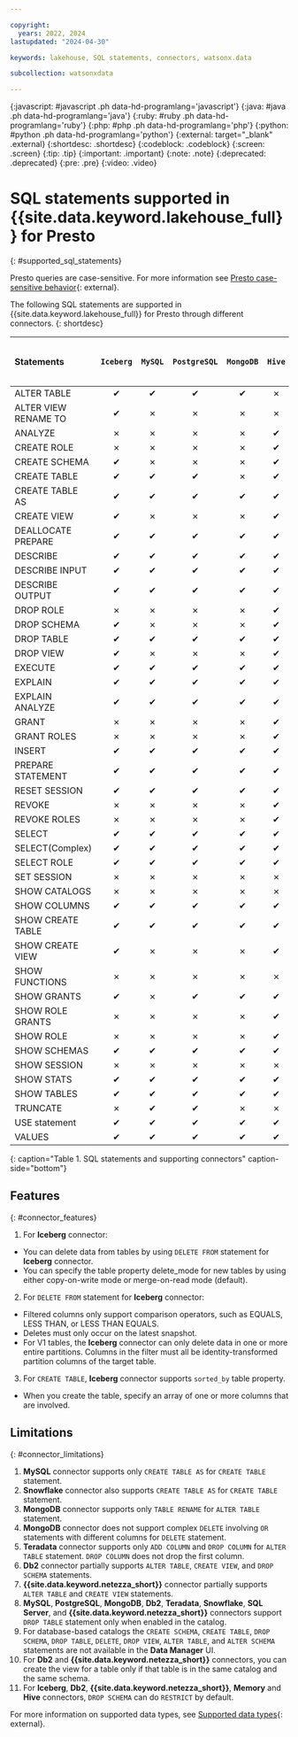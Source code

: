 ```yaml
---

copyright:
  years: 2022, 2024
lastupdated: "2024-04-30"

keywords: lakehouse, SQL statements, connectors, watsonx.data

subcollection: watsonxdata

---
```


{:javascript: #javascript .ph data-hd-programlang='javascript'}
{:java: #java .ph data-hd-programlang='java'}
{:ruby: #ruby .ph data-hd-programlang='ruby'}
{:php: #php .ph data-hd-programlang='php'}
{:python: #python .ph data-hd-programlang='python'}
{:external: target="_blank" .external}
{:shortdesc: .shortdesc}
{:codeblock: .codeblock}
{:screen: .screen}
{:tip: .tip}
{:important: .important}
{:note: .note}
{:deprecated: .deprecated}
{:pre: .pre}
{:video: .video}

# SQL statements supported in {{site.data.keyword.lakehouse_full}} for Presto
{: #supported_sql_statements}

Presto queries are case-sensitive. For more information see [Presto case-sensitive behavior](watsonxdata?topic=watsonxdata-presto_behavior){: external}.

The following SQL statements are supported in {{site.data.keyword.lakehouse_full}} for Presto through different connectors.
{: shortdesc}

| Statements | `Iceberg` | `MySQL` | `PostgreSQL` | `MongoDB` | `Hive` | `Kafka` | `TPCH` | `TPCDS` | `System` | `JMX` | `Db2` | `IBM Netezza` | `Memory` | `Iceberg in AWS Glue` | `AWS Glue as Meta Store` | `Hudi` | `SQL Server` | `SingleStore` | `Elasticsearch` | `Teradata` | `Snowflake` | `SAP HANA` | `Delta` | `IBM Data Virtualization Manager for z/OS` | `Oracle` | `Informix` | `Prometheus` | `Amazon Redshift` |
| :-------------- | :-------------: | :-------------:| :-------------:| :-------------:| :-------------: | :-------------: | :-------------: | :-------------: | :-------------: | :-------------:| :-------------:| :-------------: | :-------------: | :-------------: | :-------------: | :-------------: | :-------------: | :-------------: | :-------------: | :-------------: | :-------------: | :-------------: | :-------------: | :-----------------------: | :-------------: | :-------------: | :-------------: | :-------------: |
|ALTER TABLE| ✔    | ✔   | ✔  | ✔  | ✗  | ✗  | ✗  | ✗  | ✗  | ✗  | ✔  | ✔  | ✗  | ✗  | ✗  | ✗  | ✔  | ✔  | ✗  | ✔  | ✔  | ✗  | ✗  | ✗  | ✔  | ✔  | ✗  | ✔  |
|ALTER VIEW RENAME TO| ✔    | ✗   | ✗  | ✗  | ✗  | ✗  | ✗  | ✗  | ✗  | ✗  | ✗  | ✗  | ✗  | ✗  | ✗  | ✗  | ✗  | ✗  | ✗  | ✗  | ✗  | ✗  | ✗  | ✗  | ✗  | ✗  | ✗  | ✗  |
|ANALYZE|	✗ |	✗ |	✗ |	✗ |	✔ |	✗ |	✗ |	✗ |	✗ |	✗ |	✗ |	✗ |	✗ |	✗ |	✗ |	✗ |	✗ |	✗ |	✗ |	✗ |	✗ |	✗ |	✗ |	✗ | ✗  | ✗  | ✗  | ✗  |
|CREATE ROLE|	✗ |	✗ |	✗ |	✗ |	✔ |	✗ |	✗ |	✗ |	✗ |	✗ |	✗ |	✗ |	✗ |	✗ |	✗ |	✗ |	✗ |	✗ |	✗ |	✗ |	✗ |	✗ |	✗ |	✗ | ✗  | ✗  | ✗  | ✗  |
|CREATE SCHEMA|	✔ |	✗ |	✗ |	✗ |	✔ |	✗ |	✗ |	✗ |	✗ |	✗ |	✗ |	✗ |	✔ |	✔ |	✔ |	✗ |	✗ |	✗ |	✗ |	✗ |	✗ |	✗ |	✗ |	✗ | ✗  | ✗  | ✗  | ✗  |
|CREATE TABLE|	✔ |	✔ |	✔ |	✗ |	✔ |	✗ |	✗ |	✗ |	✗ |	✗ |	✔ |	✔ |	✔ |	✗ |	✔ |	✗ |	✔ |	✔ |	✗ |	✔ |	✔ |	✔ |	✔ |	✗ | ✔  | ✔  | ✗  | ✔  |
|CREATE TABLE AS|	✔ |	✔ |	✔ |	✔ |	✔ |	✗ |	✗ |	✗ |	✗ |	✗ |	✔ |	✔ |	✗ |	✗ |	✗ |	✗ |	✗ |	✗ |	✗ |	✗ |	✗ |	✗ |	✗ |	✗ | ✗  | ✗  | ✗  | ✗  |
|CREATE VIEW|	✔ |	✗ |	✗ |	✗ |	✔ |	✗ |	✗ |	✗ |	✗ |	✗ |	✗ |	✗ |	✔ |	✗ |	✗ |	✗ |	✗ |	✗ |	✗ |	✗ |	✗ |	✗ |	✗ |	✗ | ✗  | ✗  | ✗  | ✗  |
|DEALLOCATE PREPARE|	✔ |	✔ |	✔ |	✔ |	✔ |	✔ |	✔ |	✔ |	✔ |	✔ |	✔ |	✔ |	✗ |	✗ |	✗ |	✗ |	✗ |	✗ |	✗ |	✗ |	✗ |	✗ |	✗ |	✗ | ✗  | ✗  | ✗  | ✗  |
|DESCRIBE|	✔ |	✔ |	✔ |	✔ |	✔ |	✔ |	✔ |	✔ |	✔ |	✔ |	✔ |	✔ |	✗ |	✗ |	✗ |	✗ |	✗ |	✗ |	✗ |	✗ |	✗ |	✗ |	✗ |	✗ | ✗  | ✗  | ✗  | ✗  |
|DESCRIBE INPUT|	✔ |	✔ |	✔ |	✔ |	✔ |	✔ |	✔ |	✔ |	✔ |	✔ |	✔ |	✔ |	✗ |	✗ |	✗ |	✗ |	✗ |	✗ |	✗ |	✗ |	✗ |	✗ |	✗ |	✗ | ✗  | ✗  | ✗  | ✗  |
|DESCRIBE OUTPUT|	✔ |	✔ |	✔ |	✔ |	✔ |	✔ |	✔ |	✔ |	✔ |	✔ |	✔ |	✔ |	✗ |	✗ |	✗ |	✗ |	✗ |	✗ |	✗ |	✗ |	✗ |	✗ |	✗ |	✗ | ✗  | ✗  | ✗  | ✗  |
|DROP ROLE|	✗ |	✗ |	✗ |	✗ |	✔ |	✗ |	✗ |	✗ |	✗ |	✗ |	✗ |	✗ |	✗ |	✗ |	✗ |	✗ |	✗ |	✗ |	✗ |	✗ |	✗ |	✗ |	✗ |	✗ | ✗  | ✗  | ✗  | ✗  |
|DROP SCHEMA|	✔ |	✗ |	✗ |	✗ |	✔ |	✗ |	✗ |	✗ |	✗ |	✗ |	✗ |	✗ |	✔ |	✗ |	✗ |	✗ |	✗ |	✗ |	✗ |	✗ |	✗ |	✗ |	✗ |	✗ | ✗  | ✗  | ✗  | ✔  |
|DROP TABLE|	✔ |	✔ |	✔ |	✔ |	✔ |	✔ |	✗ |	✗ |	✔ |	✔ |	✔ |	✔ |	✔ |	✗ |	✗ |	✗ |	✔ |	✔ |	✗ |	✔ |	✔ |	✔ |	✔ |	✗ | ✔  | ✔  | ✗  | ✔  |
|DROP VIEW|	✔ |	✗ |	✗ |	✗ |	✔ |	✗ |	✗ |	✗ |	✗ |	✗ |	✗ |	✗ |	✔ |	✗ |	✗ |	✗ |	✗ |	✗ |	✗ |	✗ |	✗ |	✗ |	✗ |	✗ | ✗  | ✗  | ✗  | ✗  |
|EXECUTE|	✔ |	✔ |	✔ |	✔ |	✔ |	✔ |	✔ |	✔ |	✔ |	✔ |	✔ |	✔ |	✗ |	✗ |	✗ |	✗ |	✗ |	✗ |	✗ |	✗ |	✗ |	✗ |	✗ |	✗ | ✗  | ✗  | ✗  | ✗  |
|EXPLAIN|	✔ |	✔ |	✔ |	✔ |	✔ |	✔ |	✔ |	✔ |	✔ |	✔ |	✔ |	✔ |	✗ |	✗ |	✗ |	✗ |	✗ |	✗ |	✗ |	✗ |	✗ |	✗ |	✗ |	✗ | ✗  | ✗  | ✗  | ✗  |
|EXPLAIN ANALYZE|	✔ |	✔ |	✔ |	✔ |	✔ |	✔ |	✔ |	✔ |	✔ |	✔ |	✔ |	✔ |	✗ |	✗ |	✗ |	✗ |	✗ |	✗ |	✗ |	✗ |	✗ |	✗ |	✗ |	✗ | ✗  | ✗  | ✗  | ✗  |
|GRANT|	✗ |	✗ |	✗ |	✗ |	✔ |	✗ |	✗ |	✗ |	✗ |	✗ |	✗ |	✗ |	✗ |	✗ |	✗ |	✗ |	✗ |	✗ |	✗ |	✗ |	✗ |	✗ |	✗ |	✗ | ✗  | ✗  | ✗  | ✗  |
|GRANT ROLES|	✗ |	✗ |	✗ |	✗ |	✔ |	✗ |	✗ |	✗ |	✗ |	✗ |	✗ |	✗ |	✗ |	✗ |	✗ |	✗ |	✗ |	✗ |	✗ |	✗ |	✗ |	✗ |	✗ |	✗ | ✗  | ✗  | ✗  | ✗  |
|INSERT|	✔ |	✔ |	✔ |	✔ |	✔ |	✗ |	✗ |	✗ |	✗ |	✗ |	✔ |	✔ |	✔ |	✗ |	✔ |	✗ |	✔ |	✔ |	✗ |	✔ |	✗ |	✗ |	✗ |	✗ | ✔  | ✔  | ✗  | ✔  |
|PREPARE STATEMENT|	✔ |	✔ |	✔ |	✔ |	✔ |	✔ |	✔ |	✔ |	✔ |	✔ |	✔ |	✔ |	✗ |	✗ |	✗ |	✗ |	✗ |	✗ |	✗ |	✗ |	✗ |	✗ |	✗ |	✗ | ✗  | ✗  | ✗  | ✗  |
|RESET SESSION|	✔ |	✔ |	✔ |	✔ |	✔ |	✔ |	✔ |	✔ |	✔ |	✔ |	✔ |	✔ |	✗ |	✗ |	✗ |	✗ |	✗ |	✗ |	✗ |	✗ |	✗ |	✗ |	✗ |	✗ | ✗  | ✗  | ✗  | ✗  |
|REVOKE|	✗ |	✗ |	✗ |	✗ |	✔ |	✗ |	✗ |	✗ |	✗ |	✗ |	✗ |	✗ |	✗ |	✗ |	✗ |	✗ |	✗ |	✗ |	✗ |	✗ |	✗ |	✗ |	✗ |	✗ | ✗  | ✗  | ✗  | ✗  |
|REVOKE ROLES |	✗ |	✗ |	✗ |	✗ |	✔ |	✗ |	✗ |	✗ |	✗ |	✗ |	✗ |	✗ |	✗ |	✗ |	✗ |	✗ |	✗ |	✗ |	✗ |	✗ |	✗ |	✗ |	✗ |	✗ | ✗  | ✗  | ✗  | ✗  |
|SELECT|	✔ |	✔ |	✔ |	✔ |	✔ |	✔ |	✔ |	✔ |	✔ |	✔ |	✔ |	✔ |	✔ |	✔ |	✔ |	✗ |	✔ |	✔ |	✔ |	✔ |	✔ |	✔ |	✔ |	✔ | ✔  | ✔  | ✔  | ✔  |
|SELECT(Complex)|	✔ |	✔ |	✔ |	✔ |	✔ |	✔ |	✔ |	✔ |	✔ |	✔ |	✗ |	✗ |	✔ |	✔ |	✗ |	✔ |	✔ |	✔ |	✔ |	✔ |	✔ |	✔ |	✔ |	✗ | ✗  | ✗  | ✗  | ✗  |
|SELECT ROLE|	✔ |	✔ |	✔ |	✔ |	✔ |	✔ |	✔ |	✔ |	✔ |	✔ |	✔ |	✔ |	✗ |	✗ |	✗ |	✗ |	✗ |	✗ |	✗ |	✗ |	✗ |	✗ |	✗ |	✗ | ✗  | ✗  | ✗  | ✗  |
|SET SESSION|	✗ |	✗ |	✗ |	✗ |	✗ |	✗ |	✗ |	✗ |	✗ |	✗ |	✗ |	✗ |	✗ |	✗ |	✗ |	✗ |	✗ |	✗ |	✗ |	✗ |	✗ |	✗ |	✗ |	✗ | ✗  | ✗  | ✗  | ✗  |
|SHOW CATALOGS|	✗ |	✗ |	✗ |	✗ |	✗ |	✗ |	✗ |	✗ |	✗ |	✗ |	✗ |	✗ |	✗ |	✗ |	✗ |	✗ |	✗ |	✗ |	✗ |	✗ |	✗ |	✗ |	✗ |	✗ | ✗  | ✗  | ✗  | ✗  |
|SHOW COLUMNS|	✔ |	✔ |	✔ |	✔ |	✔ |	✔ |	✔ |	✔ |	✔ |	✔ |	✔ |	✔ |	✗ |	✗ |	✗ |	✗ |	✗ |	✗ |	✗ |	✗ |	✗ |	✗ |	✗ |	✗ | ✗  | ✗  | ✗  | ✗  |
|SHOW CREATE TABLE|	✔ |	✔ |	✔ |	✔ |	✔ |	✔ |	✔ |	✔ |	✔ |	✔ |	✔ |	✔ |	✗ |	✗ |	✗ |	✗ |	✗ |	✗ |	✗ |	✗ |	✗ |	✗ |	✗ |	✗ | ✗  | ✗  | ✗  | ✗  |
|SHOW CREATE VIEW|	✔ |	✗ |	✗ |	✗ |	✔ |	✗ |	✗ |	✗ |	✗ |	✗ |	✗ |	✗ |	✗ |	✗ |	✗ |	✗ |	✗ |	✗ |	✗ |	✗ |	✗ |	✗ |	✗ |	✗ | ✗  | ✗  | ✗  | ✗  |
|SHOW FUNCTIONS|	✗ |	✗ |	✗ |	✗ |	✗ |	✗ |	✗ |	✗ |	✗ |	✗ |	✗ |	✗ |	✗ |	✗ |	✗ |	✗ |	✗ |	✗ |	✗ |	✗ |	✗ |	✗ |	✗ |	✗ | ✗  | ✗  | ✗  | ✗  |
|SHOW GRANTS|	✔ |	✗ |	✔ |	✔ |	✔ |	✔ |	✔ |	✔ |	✔ |	✔ |	✔ |	✔ |	✔ |	✗ |	✗ |	✔ |	✔ |	✔ |	✔ |	✔ |	✔ |	✗ |	✗ | ✗  | ✔  | ✔  | ✔  |
|SHOW ROLE GRANTS|	✗ |	✗ |	✗ |	✗ |	✔ |	✗ |	✗ |	✗ |	✗ |	✗ |	✗ |	✗ |	✗ |	✗ |	✗ |	✗ |	✗ |	✗ |	✗ |	✗ |	✗ |	✗ |	✗ |	✗ | ✗  | ✗  | ✗  | ✗  |
|SHOW ROLE|	✗ |	✗ |	✗ |	✗ |	✔ |	✗ |	✗ |	✗ |	✗ |	✗ |	✗ |	✗ |	✗ |	✗ |	✗ |	✗ |	✗ |	✗ |	✗ |	✗ |	✗ |	✗ |	✗ |	✗ | ✗  | ✗  | ✗  | ✗  |
|SHOW SCHEMAS|	✔ |	✔ |	✔ |	✔ |	✔ |	✔ |	✔ |	✔ |	✔ |	✔ |	✔ |	✔ |	✗ |	✗ |	✗ |	✗ |	✗ |	✗ |	✗ |	✗ |	✗ |	✗ |	✗ |	✗ | ✗  | ✗  | ✗  | ✗  |
|SHOW SESSION|	✗ |	✗ |	✗ |	✗ |	✗ |	✗ |	✗ |	✗ |	✗ |	✗ |	✗ |	✗ |	✗ |	✗ |	✗ |	✗ |	✗ |	✗ |	✗ |	✗ |	✗ |	✗ |	✗ |	✗ | ✗  | ✗  | ✗  | ✗  |
|SHOW STATS|	✔ |	✔ |	✔ |	✔ |	✔ |	✔ |	✔ |	✔ |	✔ |	✔ |	✔ |	✔ |	✗ |	✗ |	✗ |	✗ |	✗ |	✗ |	✗ |	✗ |	✗ |	✗ |	✗ |	✗ | ✗  | ✗  | ✗  | ✗  |
|SHOW TABLES|	✔ |	✔ |	✔ |	✔ |	✔ |	✔ |	✔ |	✔ |	✔ |	✔ |	✔ |	✔ |	✗ |	✗ |	✗ |	✗ |	✗ |	✗ |	✗ |	✗ |	✗ |	✗ |	✗ |	✗ | ✗  | ✗  | ✗  | ✗  |
|TRUNCATE|	✗ |	✔ |	✔ |	✗ |	✗ |	✗ |	✗ |	✗ |	✗ |	✗ |	✔ |	✔ |	✗ |	✗ |	✗ |	✗ |	✗ |	✗ |	✗ |	✗ |	✗ |	✗ |	✗ |	✗ | ✗  | ✗  | ✗  | ✗  |
|USE statement|	✔ |	✔ |	✔ |	✔ |	✔ |	✔ |	✔ |	✔ |	✔ |	✔ |	✔ |	✔ |	✗ |	✗ |	✗ |	✗ |	✗ |	✗ |	✗ |	✗ |	✗ |	✗ |	✗ |	✗ | ✗  | ✗  | ✗  | ✗  |
|VALUES|	✔ |	✔ |	✔ |	✔ |	✔ |	✗ |	✗ |	✗ |	✗ |	✗ |	✔ |	✔ |	✗ |	✗ |	✗ |	✗ |	✗ |	✗ |	✗ |	✗ |	✗ |	✗ |	✗ |	✗ | ✗  | ✗  | ✗  | ✗  |
{: caption="Table 1. SQL statements and supporting connectors" caption-side="bottom"}

## Features
{: #connector_features}

1. For **Iceberg** connector:
- You can delete data from tables by using `DELETE FROM` statement for **Iceberg** connector.
- You can specify the table property delete_mode for new tables by using either copy-on-write mode or merge-on-read mode (default).
2. For `DELETE FROM` statement for **Iceberg** connector:
- Filtered columns only support comparison operators, such as EQUALS, LESS THAN, or LESS THAN EQUALS.
- Deletes must only occur on the latest snapshot.
- For V1 tables, the **Iceberg** connector can only delete data in one or more entire partitions. Columns in the filter must all be identity-transformed partition columns of the target table.
3. For `CREATE TABLE`, **Iceberg** connector supports `sorted_by` table property.
- When you create the table, specify an array of one or more columns that are involved.

## Limitations
{: #connector_limitations}

1. **MySQL** connector supports only `CREATE TABLE AS` for `CREATE TABLE` statement.
2. **Snowflake** connector also supports `CREATE TABLE AS` for `CREATE TABLE` statement.
3. **MongoDB** connector supports only `TABLE RENAME` for `ALTER TABLE` statement.
4. **MongoDB** connector does not support complex `DELETE` involving `OR` statements with different columns for `DELETE` statement.
5. **Teradata** connector supports only `ADD COLUMN` and `DROP COLUMN` for `ALTER TABLE` statement. `DROP COLUMN` does not drop the first column.
6. **Db2** connector partially supports `ALTER TABLE`, `CREATE VIEW`, and `DROP SCHEMA` statements.
7. **{{site.data.keyword.netezza_short}}** connector partially supports `ALTER TABLE` and `CREATE VIEW` statements.
8. **MySQL**, **PostgreSQL**, **MongoDB**, **Db2**, **Teradata**, **Snowflake**, **SQL Server**, and **{{site.data.keyword.netezza_short}}** connectors support `DROP TABLE` statement only when enabled in the catalog.
9. For database-based catalogs the `CREATE SCHEMA`, `CREATE TABLE`, `DROP SCHEMA`, `DROP TABLE`, `DELETE`, `DROP VIEW`, `ALTER TABLE`, and `ALTER SCHEMA` statements are not available in the **Data Manager** UI.
10. For **Db2** and **{{site.data.keyword.netezza_short}}** connectors, you can create the view for a table only if that table is in the same catalog and the same schema.
11. For **Iceberg**, **Db2**, **{{site.data.keyword.netezza_short}}**, **Memory** and **Hive** connectors, `DROP SCHEMA` can do `RESTRICT` by default.

For more information on supported data types, see [Supported data types](watsonxdata?topic=watsonxdata-supported_datatypes){: external}.
